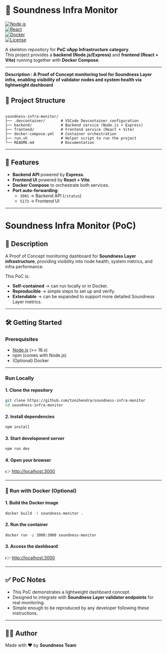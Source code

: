 # 🔎 Soundness Infra Monitor  

[![Node.js](https://img.shields.io/badge/Node.js-18.x-green?logo=node.js)](https://nodejs.org/)  
[![React](https://img.shields.io/badge/React-18-blue?logo=react)](https://react.dev/)  
[![Docker](https://img.shields.io/badge/Docker-Compose-blue?logo=docker)](https://www.docker.com/)  
[![License](https://img.shields.io/badge/License-MIT-yellow.svg)](LICENSE)  

A skeleton repository for **PoC vApp Infrastructure category**.  
This project provides a **backend (Node.js/Express)** and **frontend (React + Vite)** running together with **Docker Compose**.

---
**Description :
A Proof of Concept monitoring tool for Soundness Layer infra, enabling visibility of validator nodes and system health via lightweight dashboard**
## 📂 Project Structure
```

soundness-infra-monitor/
├── .devcontainer/       # VSCode Devcontainer configuration
├── backend/             # Backend service (Node.js + Express)
├── frontend/            # Frontend service (React + Vite)
├── docker-compose.yml   # Container orchestration
├── run.sh               # Helper script to run the project
└── README.md            # Documentation

````

---

## 🚀 Features
- **Backend API** powered by **Express**.
- **Frontend UI** powered by **React + Vite**.
- **Docker Compose** to orchestrate both services.
- **Port auto-forwarding**:
  - `3001` → Backend API (`/status`)
  - `5173` → Frontend UI

---

# Soundness Infra Monitor (PoC)

## 📌 Description
A Proof of Concept monitoring dashboard for **Soundness Layer infrastructure**, providing visibility into node health, system metrics, and infra performance.

This PoC is:
- **Self-contained** → can run locally or in Docker.
- **Reproducible** → simple steps to set up and verify.
- **Extendable** → can be expanded to support more detailed Soundness Layer metrics.

---

## 🛠️ Getting Started  

### Prerequisites  
- [Node.js](https://nodejs.org/) (>= 18.x)  
- npm (comes with Node.js)  
- (Optional) Docker  

---

### Run Locally  

#### 1. Clone the repository  
```bash
git clone https://github.com/tonihendra/soundness-infra-monitor
cd soundness-infra-monitor
```

#### 2. Install dependencies  
```bash
npm install
```

#### 3. Start development server  
```bash
npm run dev
```

#### 4. Open your browser  
👉 [http://localhost:3000](http://localhost:3000)  

---

### 🐳 Run with Docker (Optional)  

#### 1. Build the Docker image  
```bash
docker build -t soundness-monitor .
```

#### 2. Run the container  
```bash
docker run -p 3000:3000 soundness-monitor
```

#### 3. Access the dashboard  
👉 [http://localhost:3000](http://localhost:3000)  

---

## ✅ PoC Notes  
- This PoC demonstrates a lightweight dashboard concept.  
- Designed to integrate with **Soundness Layer validator endpoints** for real monitoring.  
- Simple enough to be reproduced by any developer following these instructions.

---

## 👨‍💻 Author

Made with ❤️ by **Soundness Team**





